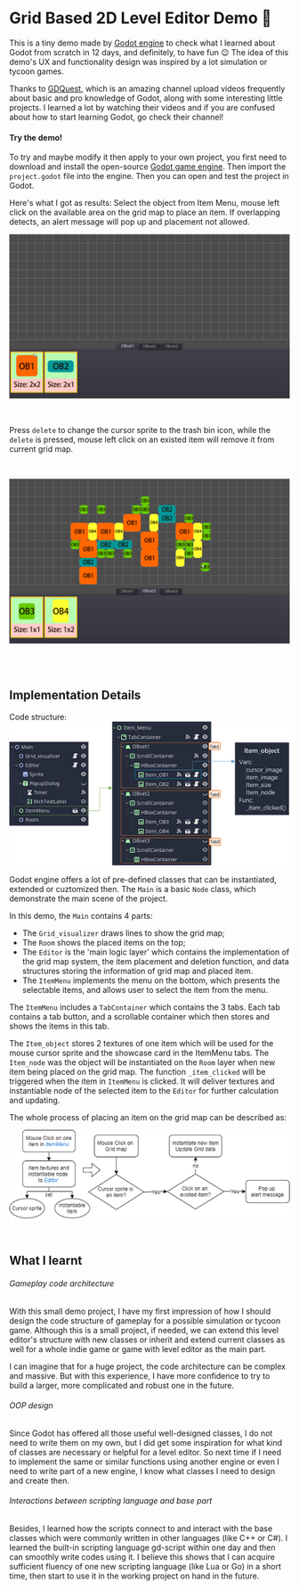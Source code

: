 # Grid Based 2D Level Editor Demo :space_invader:

This is a tiny demo made by [Godot engine](https://godotengine.org/) to check what I learned about Godot from scratch in 12 days, and definitely, to have fun :wink: The idea of this demo's UX and functionality design was inspired by a lot simulation or tycoon games.

Thanks to [GDQuest](https://www.youtube.com/channel/UCxboW7x0jZqFdvMdCFKTMsQ), which is an amazing channel upload videos frequently about basic and pro knowledge of Godot, along with some interesting little projects. I learned a lot by watching their videos and if you are confused about how to start learning Godot, go check their channel!


#### Try the demo!
To try and maybe modify it then apply to your own project, you first need to download and install the open-source [Godot game engine](https://godotengine.org/download/windows). Then import the `project.godot` file into the engine. Then you can open and test the project in Godot.

Here's what I got as results:
Select the object from Item Menu, mouse left click on the available area on the grid map to place an item. If overlapping detects, an alert message will pop up and placement not allowed.
<br/>

![results showcase 01](https://github.com/yukihuyt/Grid_based_level_editor/blob/master/doc_resources/001.gif)

<br>

Press `delete` to change the cursor sprite to the trash bin icon, while the `delete` is pressed, mouse left click on an existed item will remove it from current grid map.

<br>

![results showcase 02](https://github.com/yukihuyt/Grid_based_level_editor/blob/master/doc_resources/002.gif)


<br>
<br>

## Implementation Details
Code structure:
![code structure](https://github.com/yukihuyt/Grid_based_level_editor/blob/master/doc_resources/structure01.png)

Godot engine offers a lot of pre-defined classes that can be instantiated, extended or cuztomized then.
The `Main` is a basic `Node` class, which demonstrate the main scene of the project.

In this demo, the `Main` contains 4 parts:

- The `Grid_visualizer` draws lines to show the grid map;
- The `Room` shows the placed items on the top;
- The `Editor` is the 'main logic layer' which contains the implementation of the grid map system, the item placement and deletion function, and data structures storing the information of grid map and placed item.
- The `ItemMenu` implements the menu on the bottom, which presents the selectable items, and allows user to select the item from the menu. 

The `ItemMenu` includes a `TabContainer` which contains the 3 tabs. Each tab contains a tab button, and a scrollable container which then stores and shows the items in this tab.

The `Item_object` stores 2 textures of one item which will be used for the mouse cursor sprite and the showcase card in the ItemMenu tabs. The `Item_node` was the object will be instantiated on the `Room` layer when new item being placed on the grid map.
The function `_item_clicked` will be triggered when the item in `ItemMenu` is clicked. It will deliver textures and instantiable node of the selected item to the `Editor` for further calculation and updating.

The whole process of placing an item on the grid map can be described as:
<br>

![item placement logics](https://github.com/yukihuyt/Grid_based_level_editor/blob/master/doc_resources/item_placement.png)

<br>

## What I learnt
###### Gameplay code architecture
With this small demo project, I have my first impression of how I should design the code structure of gameplay for a possible simulation or tycoon game. Although this is a small project, if needed, we can extend this level editor's structure with new classes or inherit and extend current classes as well for a whole indie game or game with level editor as the main part. 

I can imagine that for a huge project, the code architecture can be complex and massive. But with this experience, I have more confidence to try to build a larger, more complicated and robust one in the future.

###### OOP design
Since Godot has offered all those useful well-designed classes, I do not need to write them on my own, but I did get some inspiration for what kind of classes are necessary or helpful for a level editor. So next time if I need to implement the same or similar functions using another engine or even I need to write part of a new engine, I know what classes I need to design and create then.

###### Interactions between scripting language and base part
Besides, I learned how the scripts connect to and interact with the base classes which were commonly written in other languages (like C++ or C#). I learned the built-in scripting language gd-script within one day and then can smoothly write codes using it. I believe this shows that I can acquire sufficient fluency of one new scripting language (like Lua or Go) in a short time, then start to use it in the working project on hand in the future.
